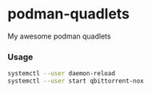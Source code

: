# podman-quadlets
My awesome podman quadlets

### Usage
```sh
systemctl --user daemon-reload
systemctl --user start qbittorrent-nox
```
